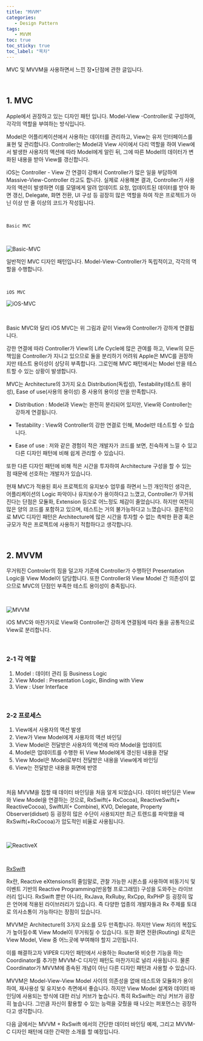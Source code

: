 ```yaml
---
title: "MVVM"
categories: 
   - Design Pattern
tags:
   - MVVM
toc: true
toc_sticky: true
toc_label: "목차"
---
```


MVC 및 MVVM을 사용하면서 느낀 장•단점에 관한 글입니다.

<br/>

## 1. MVC

Apple에서 권장하고 있는 디자인 패턴 입니다.
Model-View -Controller로 구성하여, 각각의 역할을 부여하는 방식입니다.

Model은 어플리케이션에서 사용하는 데이터를 관리하고, View는 유저 인터페이스를 표현 및 관리합니다.
Controller는 Model과 View 사이에서 다리 역할을 하여 View에서 발생한 사용자의 액션에 따라 Model에게 알린 뒤,
그에 따른 Model의 데이터가 변화된 내용을 받아 View를 갱신합니다.

iOS는 Controller - View 간 연결이 강해서 Controller가 많은 일을 부담하여 Massive-View-Controller 라고도 합니다.
실제로 사용해본 결과, Controller가 사용자의 액션이 발생하면 이를 모델에게 알려 업데이트 요청, 업데이트된 데이터를 받아 화면 갱신, Delegate, 화면 전환, UI 구성 등 굉장히 많은 역할을 하여 작은 프로젝트가 아닌 이상 만 줄 이상의 코드가 작성됩니다.

<br/>

`Basic MVC`

<br/>

![Basic-MVC](https://user-images.githubusercontent.com/61190690/104111083-adcf4400-5321-11eb-9efb-b864b06c7d9c.png)

일반적인 MVC 디자인 패턴입니다. Model-View-Controller가 독립적이고, 각각의 역할을 수행합니다. 

<br/>

`iOS MVC`

![iOS-MVC](https://user-images.githubusercontent.com/61190690/104111085-af990780-5321-11eb-9936-e8713c546780.png)

<br/>

Basic MVC와 달리 iOS MVC는 위 그림과 같이 View와 Controller가 강하게 연결됩니다.

강한 연결에 따라 Controller가 View의 Life Cycle에 많은 관여를 하고, View의 모든 책임을 Controller가 지니고 있으므로 둘을 분리하기 어려워 Apple은 MVC를 권장하지만 테스트 용이성이 상당히 부족합니다. 그로인해 MVC 패턴에서는 Model 만을 테스트할 수 있는 상황이 발생합니다.

MVC는 Architecture의 3가지 요소 Distribution(독립성), Testability(테스트 용이성), Ease of use(사용의 용이성) 중 사용의 용이성 만을 만족합니다.

- Distribution : Model과 View는 완전히 분리되어 있지만, View와 Controller는 강하게 연결됩니다.

- Testability : View와 Controller의 강한 연결로 인해, Model만 테스트할 수 있습니다.

- Ease of use : 저와 같은 경험이 적은 개발자가 코드를 보면, 친숙하게 느낄 수 있고 다른 디자인 패턴에 비해 쉽게 관리할 수 있습니다.

또한 다른 디자인 패턴에 비해 적은 시간을 투자하여 Architecture 구성을 할 수 있는 점 때문에 선호하는 개발자가 있습니다.

현재 MVC가 적용된 회사 프로젝트의 유지보수 업무를 하면서 느낀 개인적인 생각은, 어플리케이션의 Logic 파악이나 유지보수가 용이하다고 느꼈고, Controller가 무거워진다는 단점은 모듈화, Extension 등으로 어느정도 체감이 줄었습니다. 하지만 여전히 많은 양의 코드를 포함하고 있으며, 테스트는 거의 불가능하다고 느꼈습니다. 결론적으로 MVC 디자인 패턴은 Architecture에 많은 시간을 투자할 수 없는 촉박한 환경 혹은 규모가 작은 프로젝트에 사용하기 적합하다고 생각합니다.

<br/>

## 2. MVVM

무거워진 Controler의 짐을 덜고자 기존에 Controller가 수행하던 Presentation Logic을 View Model이 담당합니다.
또한 Controller와 View Model 간 의존성이 없으므로 MVC의 단점인 부족한 테스트 용이성이 충족됩니다.

<br/>

![MVVM](https://user-images.githubusercontent.com/61190690/104111651-dfe3a480-5327-11eb-9114-f1e47aaa86c7.png)

iOS MVC와 마찬가지로 View와 Controller간 강하게 연결됨에 따라 둘을 공통적으로 View로 분리합니다.

<br/>

### 2-1 각 역할

1. Model : 데이터 관리 등 Business Logic
2. View Model : Presentation Logic, Binding with View
3. View : User Interface

<br/>

### 2-2 프로세스

1. View에서 사용자의 액션 발생
2. View가 View Model에게 사용자의 액션 바인딩
3. View Model은 전달받은 사용자의 액션에 따라 Model을 업데이트
4. Model은 업데이트를 수행한 뒤 View Model에게 갱신된 내용을 전달
5. View Model은 Model로부터 전달받은 내용을 View에게 바인딩
6. View는 전달받은 내용을 화면에 반영

<br/>

처음 MVVM을 접할 때 데이터 바인딩을 처음 알게 되었습니다. 데이터 바인딩은 View와 View Model을 연결하는 것으로, RxSwift(+ RxCocoa), ReactiveSwift(+ ReactiveCocoa), SwiftUI(+ Combine), KVO, Delegate, Property Observer(didset) 등 굉장히 많은 수단이 사용되지만 최근 트렌드를 파악했을 때 RxSwift(+RxCocoa)가 압도적인 비율로 사용됩니다.

<br/>

![ReactiveX](https://user-images.githubusercontent.com/61190690/104112324-d01c8e00-5330-11eb-9cd0-41584b46c83b.png)

<br/>

[RxSwift](https://github.com/ReactiveX/RxSwift)

Rx란, Reactive eXtensions의 줄임말로, 관찰 가능한 시퀸스를 사용하여 비동기식 및 이벤트 기반의 Reactive Programming(반응형 프로그래밍) 구성을 도와주는 라이브러리 입니다. RxSwift 뿐만 아니라, RxJava, RxRuby, RxCpp, RxPHP 등 굉장히 많은 언어에 적용된 라이브러리가 있습니다. 즉 다양한 업종의 개발자들과 Rx 주제를 토대로 의사소통이 가능하다는 장점이 있습니다.

MVVM은 Architecture의 3가지 요소를 모두 만족합니다. 하지만 View 처리의 복잡도가 높아질수록 View Model이 무거워질 수 있습니다. 또한 화면 전환(Routing) 로직은 View Model, View 중 어느곳에 부여해야 할지 고민됩니다.

이를 해결하고자 VIPER 디자인 패턴에서 사용하는 Router와 비슷한 기능을 하는 Coordinator를 추가한 MVVM-C 디자인 패턴도 마찬가지로 널리 사용됩니다. 물론 Coordinator가 MVVM에 종속된 개념이 아닌 다른 디자인 패턴과 사용할 수 있습니다.

MVVM은 Model-View-View Model 사이의 의존성을 없애 테스트와 모듈화가 용이하여, 재사용성 및 유지보수 측면에서 좋습니다.
하지만 View Model 설계와 데이터 바인딩에 사용되는 방식에 대한 러닝 커브가 높습니다. 특히 RxSwift는 러닝 커브가 굉장히 높습니다.
그만큼 자신이 활용할 수 있는 능력을 갖췄을 때 나오는 퍼포먼스는 굉장하다고 생각합니다.

다음 글에서는 MVVM + RxSwift 에서의 간단한 데이터 바인딩 예제, 그리고 MVVM-C 디자인 패턴에 대한 간략한 소개를 할 예정입니다.